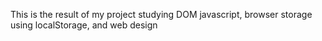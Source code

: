 This is the result of my project studying DOM javascript, browser storage using localStorage, and web design
